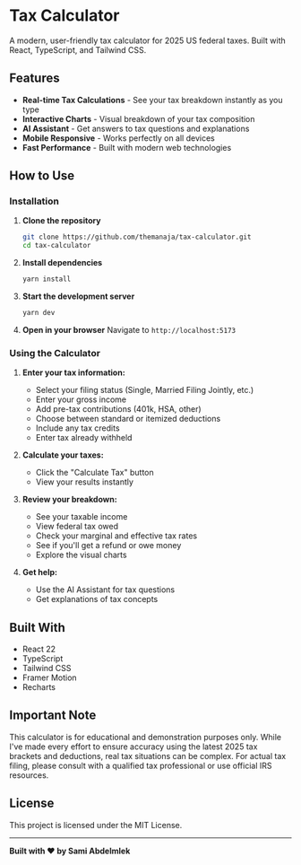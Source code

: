 # Tax Calculator

A modern, user-friendly tax calculator for 2025 US federal taxes. Built with React, TypeScript, and Tailwind CSS.

## Features

- **Real-time Tax Calculations** - See your tax breakdown instantly as you type
- **Interactive Charts** - Visual breakdown of your tax composition
- **AI Assistant** - Get answers to tax questions and explanations
- **Mobile Responsive** - Works perfectly on all devices
- **Fast Performance** - Built with modern web technologies

## How to Use

### Installation

1. **Clone the repository**
   ```bash
   git clone https://github.com/themanaja/tax-calculator.git
   cd tax-calculator
   ```

2. **Install dependencies**
   ```bash
   yarn install
   ```

3. **Start the development server**
   ```bash
   yarn dev
   ```

4. **Open in your browser**
   Navigate to `http://localhost:5173`

### Using the Calculator

1. **Enter your tax information:**
   - Select your filing status (Single, Married Filing Jointly, etc.)
   - Enter your gross income
   - Add pre-tax contributions (401k, HSA, other)
   - Choose between standard or itemized deductions
   - Include any tax credits
   - Enter tax already withheld

2. **Calculate your taxes:**
   - Click the "Calculate Tax" button
   - View your results instantly

3. **Review your breakdown:**
   - See your taxable income
   - View federal tax owed
   - Check your marginal and effective tax rates
   - See if you'll get a refund or owe money
   - Explore the visual charts

4. **Get help:**
   - Use the AI Assistant for tax questions
   - Get explanations of tax concepts

## Built With

- React 22
- TypeScript
- Tailwind CSS
- Framer Motion
- Recharts

## Important Note

This calculator is for educational and demonstration purposes only. While I've made every effort to ensure accuracy using the latest 2025 tax brackets and deductions, real tax situations can be complex. For actual tax filing, please consult with a qualified tax professional or use official IRS resources.

## License

This project is licensed under the MIT License.

---

**Built with ❤️ by Sami Abdelmlek**
